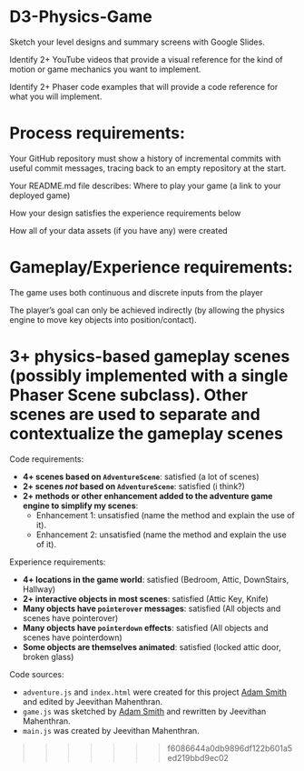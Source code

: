 # D3-Physics-Game

Sketch your level designs and summary screens with Google Slides.

Identify 2+ YouTube videos that provide a visual reference for the kind of motion or game 
mechanics you want to implement.

Identify 2+ Phaser code examples that will provide a code reference for what you will implement.

# Process requirements:

Your GitHub repository must show a history of incremental commits with useful commit messages, tracing back to an empty repository at the start.

Your README.md file describes:
Where to play your game (a link to your deployed game)

How your design satisfies the experience requirements below

How all of your data assets (if you have any) were created

# Gameplay/Experience requirements:

The game uses both continuous and discrete inputs from the player

The player’s goal can only be achieved indirectly (by allowing the physics engine to move key objects into position/contact).

3+ physics-based gameplay scenes (possibly implemented with a single Phaser Scene subclass).
Other scenes are used to separate and contextualize the gameplay scenes
=======
Code requirements:
- **4+ scenes based on `AdventureScene`**: satisfied (a lot of scenes)
- **2+ scenes *not* based on `AdventureScene`**: satisfied (i think?)
- **2+ methods or other enhancement added to the adventure game engine to simplify my scenes**:
    - Enhancement 1: unsatisfied (name the method and explain the use of it).
    - Enhancement 2: unsatisfied (name the method and explain the use of it).

Experience requirements:
- **4+ locations in the game world**: satisfied (Bedroom, Attic, DownStairs, Hallway)
- **2+ interactive objects in most scenes**: satisfied (Attic Key, Knife)
- **Many objects have `pointerover` messages**: satisfied (All objects and scenes have pointerover)
- **Many objects have `pointerdown` effects**: satisfied (All objects and scenes have pointerdown)
- **Some objects are themselves animated**: satisfied (locked attic door, broken glass)

Code sources:
- `adventure.js` and `index.html` were created for this project [Adam Smith](https://github.com/rndmcnlly) and edited by Jeevithan Mahenthran.
- `game.js` was sketched by [Adam Smith](https://github.com/rndmcnlly) and rewritten by Jeevithan Mahenthran.
- `main.js` was created by Jeevithan Mahenthran.
>>>>>>> f6086644a0db9896df122b601a5ed219bbd9ec02
